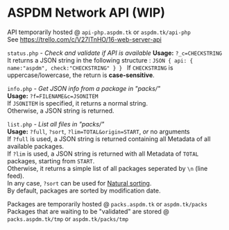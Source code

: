 ASPDM Network API (WIP)
==========================

API temporarily hosted @ `api-php.aspdm.tk` or `aspdm.tk/api-php`  
See https://trello.com/c/V27ITnHO/16-web-server-api  
  
`status.php` - _Check and validate if API is available_
	**Usage:** `?_c=CHECKSTRING`
	It returns a JSON string in the following structure :
	```JSON
	{
		api: {
			name:"aspdm",
			check:"CHECKSTRING"
		}
	}
	```
	If `CHECKSTRING` is uppercase/lowercase, the return is **case-sensitive**.
  
`info.php` - _Get JSON info from a package in "packs/"_  
	**Usage:** `?f=FILENAME&c=JSONITEM`  
	If `JSONITEM` is specified, it returns a normal string.  
	Otherwise, a JSON string is returned.  
	
`list.php` - _List all files in "packs/"_  
	**Usage:** `?full`, `?sort`, `?lim=TOTAL&origin=START`, _or_ no arguments  
	If `?full` is used, a JSON string is returned containing all Metadata of all available packages.  
	If `?lim` is used, a JSON string is returned with all Metadata of `TOTAL` packages, starting from `START`.  
	Otherwise, it returns a simple list of all packages seperated by `\n` (line feed).  
	In any case, `?sort` can be used for [Natural sorting](http://www.php.net/manual/en/function.natsort.php).  
	By default, packages are sorted by modification date.  
  
Packages are temporarily hosted @ `packs.aspdm.tk` or `aspdm.tk/packs`  
Packages that are waiting to be "validated" are stored @ `packs.aspdm.tk/tmp` or `aspdm.tk/packs/tmp`
